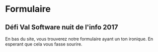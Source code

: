 # Formulaire
## Défi Val Software nuit de l'info 2017
En bas du site, vous trouverez notre formulaire ayant un ton ironique.
En esperant que cela vous fasse sourire.
